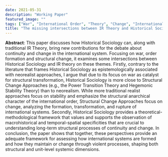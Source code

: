 ```yaml
---
date: 2021-05-31
description: "Working Paper"
featured_image: ""
tags: ["War", "International Order", "Theory", "Change", "International Systems", "Historical Sociology"]
title: "The missing intersections between IR Theory and Historical Sociology: war, order and change in international systems"
---
```

 
**Abstract**: This paper discusses how Historical Sociology can, along with traditional IR Theory, bring new contributions for the debate about continuity and change in the international system. Focusing on war, order formation and structural change, it examines some intersections between Historical Sociology and IR theory on these themes. Firstly, contrary to the literature that frames Historical Sociology as epistemologically associated with neorealist approaches, I argue that due to its focus on war as catalyst for structural transformation, Historical Sociology is more close to Structural Change Approaches (e.g., the Power Transition Theory and Hegemonic Stability Theory) than to neorealism. While more traditional realist approaches focus on stability and emphasize the structural anarchical character of the international order, Structural Change Approaches focus on change, analyzing the formation, transformation, and rupture of international systems. Secondly, Historical Sociology provides a theoretical-methodological framework that values and supports the observation of macrohistorical and temporal-spatial specificities that are crucial to understanding long-term structural processes of continuity and change. In conclusion, the paper shows that together, these perspectives provide an adequate framework for assessing how international systems are formed and how they maintain or change through violent processes, shaping both structural and unit-level systemic dimensions.
